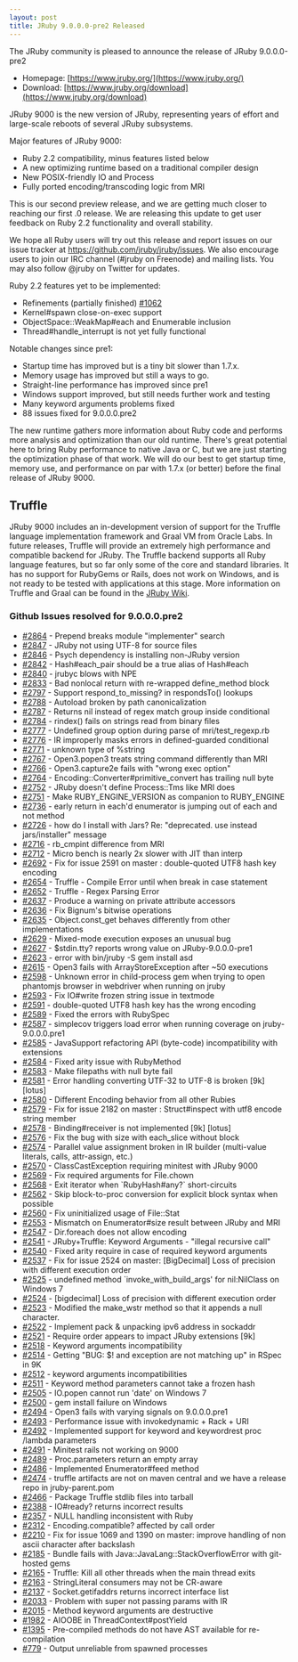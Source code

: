 ```yaml
---
layout: post
title: JRuby 9.0.0.0-pre2 Released
---
```

The JRuby community is pleased to announce the release of JRuby 9.0.0.0-pre2

- Homepage: [https://www.jruby.org/](https://www.jruby.org/)
- Download: [https://www.jruby.org/download](https://www.jruby.org/download)

JRuby 9000 is the new version of JRuby, representing years of effort and large-scale reboots of several JRuby subsystems.

Major features of JRuby 9000:

- Ruby 2.2 compatibility, minus features listed below
- A new optimizing runtime based on a traditional compiler design
- New POSIX-friendly IO and Process
- Fully ported encoding/transcoding logic from MRI

This is our second preview release, and we are getting much closer to reaching
our first .0 release.  We are releasing this update to get user feedback on Ruby 2.2 functionality and overall stability.

We hope all Ruby users will try out this release and report issues on our issue tracker at https://github.com/jruby/jruby/issues. We also encourage users to join our IRC channel (#jruby on Freenode) and mailing lists. You may also follow @jruby on Twitter for updates.

Ruby 2.2 features yet to be implemented:

- Refinements (partially finished) [#1062](https://github.com/jruby/jruby/issues/1062)
- Kernel#spawn close-on-exec support
- ObjectSpace::WeakMap#each and Enumerable inclusion
- Thread#handle_interrupt is not yet fully functional

Notable changes since pre1:

- Startup time has improved but is a tiny bit slower than 1.7.x.
- Memory usage has improved but still a ways to go.
- Straight-line performance has improved since pre1
- Windows support improved, but still needs further work and testing
- Many keyword arguments problems fixed
- 88 issues fixed for 9.0.0.0.pre2

The new runtime gathers more information about Ruby code and performs more analysis and optimization than our old runtime. There's great potential here to bring Ruby performance to native Java or C, but we are just starting the optimization phase of that work. We will do our best to get startup time, memory use, and performance on par with 1.7.x (or better) before the final release of JRuby 9000.

## Truffle

JRuby 9000 includes an in-development version of support for the Truffle language implementation framework and Graal VM from Oracle Labs. In future releases, Truffle will provide an extremely high performance and compatible backend for JRuby. The Truffle backend supports all Ruby language features, but so far only some of the core and standard libraries. It has no support for RubyGems or Rails, does not work on Windows, and is not ready to be tested with applications at this stage. More information on Truffle and Graal can be found in the [JRuby Wiki](https://github.com/jruby/jruby/wiki/Truffle).


### Github Issues resolved for 9.0.0.0.pre2

<ul>
<li><a href="https://github.com/jruby/jruby/issues/2864">#2864</a> - Prepend breaks module "implementer" search</li>
<li><a href="https://github.com/jruby/jruby/issues/2847">#2847</a> - JRuby not using UTF-8 for source files</li>
<li><a href="https://github.com/jruby/jruby/issues/2846">#2846</a> - Psych dependency is installing non-JRuby version</li>
<li><a href="https://github.com/jruby/jruby/issues/2842">#2842</a> - Hash#each_pair should be a true alias of Hash#each</li>
<li><a href="https://github.com/jruby/jruby/issues/2840">#2840</a> - jrubyc blows with NPE</li>
<li><a href="https://github.com/jruby/jruby/issues/2833">#2833</a> - Bad nonlocal return with re-wrapped define_method block</li>
<li><a href="https://github.com/jruby/jruby/pull/2797">#2797</a> - Support respond_to_missing? in respondsTo() lookups</li>
<li><a href="https://github.com/jruby/jruby/issues/2788">#2788</a> - Autoload broken by path canonicalization</li>
<li><a href="https://github.com/jruby/jruby/issues/2787">#2787</a> - Returns nil instead of regex match group inside conditional</li>
<li><a href="https://github.com/jruby/jruby/issues/2784">#2784</a> - rindex() fails on strings read from binary files</li>
<li><a href="https://github.com/jruby/jruby/issues/2777">#2777</a> - Undefined group option during parse of mri/test_regexp.rb</li>
<li><a href="https://github.com/jruby/jruby/issues/2776">#2776</a> - IR improperly masks errors in defined-guarded conditional</li>
<li><a href="https://github.com/jruby/jruby/issues/2771">#2771</a> - unknown type of %string</li>
<li><a href="https://github.com/jruby/jruby/issues/2767">#2767</a> - Open3.popen3 treats string command differently than MRI</li>
<li><a href="https://github.com/jruby/jruby/issues/2766">#2766</a> - Open3.capture2e fails with "wrong exec option"</li>
<li><a href="https://github.com/jruby/jruby/issues/2764">#2764</a> - Encoding::Converter#primitive_convert has trailing null byte</li>
<li><a href="https://github.com/jruby/jruby/issues/2752">#2752</a> - JRuby doesn't define Process::Tms like MRI does</li>
<li><a href="https://github.com/jruby/jruby/issues/2751">#2751</a> - Make RUBY_ENGINE_VERSION as companion to RUBY_ENGINE</li>
<li><a href="https://github.com/jruby/jruby/issues/2736">#2736</a> - early return in each'd enumerator is jumping out of each and not method</li>
<li><a href="https://github.com/jruby/jruby/issues/2726">#2726</a> - how do I install with Jars? Re: "deprecated. use instead jars/installer" message</li>
<li><a href="https://github.com/jruby/jruby/issues/2716">#2716</a> - rb_cmpint difference from MRI</li>
<li><a href="https://github.com/jruby/jruby/issues/2712">#2712</a> - Micro bench is nearly 2x slower with JIT than interp</li>
<li><a href="https://github.com/jruby/jruby/pull/2692">#2692</a> - Fix for issue 2591 on master : double-quoted UTF8 hash key encoding</li>
<li><a href="https://github.com/jruby/jruby/issues/2654">#2654</a> - Truffle - Compile Error until when break in case statement</li>
<li><a href="https://github.com/jruby/jruby/issues/2652">#2652</a> - Truffle - Regex Parsing Error</li>
<li><a href="https://github.com/jruby/jruby/pull/2637">#2637</a> - Produce a warning on private attribute accessors</li>
<li><a href="https://github.com/jruby/jruby/pull/2636">#2636</a> - Fix Bignum's bitwise operations</li>
<li><a href="https://github.com/jruby/jruby/issues/2635">#2635</a> - Object.const_get behaves differently from other implementations</li>
<li><a href="https://github.com/jruby/jruby/issues/2629">#2629</a> - Mixed-mode execution exposes an unusual bug</li>
<li><a href="https://github.com/jruby/jruby/issues/2627">#2627</a> - $stdin.tty? reports wrong value on JRuby-9.0.0.0-pre1</li>
<li><a href="https://github.com/jruby/jruby/issues/2623">#2623</a> - error with bin/jruby -S gem install asd</li>
<li><a href="https://github.com/jruby/jruby/issues/2615">#2615</a> - Open3 fails with ArrayStoreException after ~50 executions</li>
<li><a href="https://github.com/jruby/jruby/issues/2598">#2598</a> - Unknown error in child-process gem when trying to open phantomjs browser in webdriver when running on jruby</li>
<li><a href="https://github.com/jruby/jruby/pull/2593">#2593</a> - Fix IO#write frozen string issue in textmode</li>
<li><a href="https://github.com/jruby/jruby/issues/2591">#2591</a> - double-quoted UTF8 hash key has the wrong encoding</li>
<li><a href="https://github.com/jruby/jruby/pull/2589">#2589</a> - Fixed the errors with RubySpec </li>
<li><a href="https://github.com/jruby/jruby/issues/2587">#2587</a> - simplecov triggers load error when running coverage on jruby-9.0.0.0.pre1</li>
<li><a href="https://github.com/jruby/jruby/issues/2585">#2585</a> - JavaSupport refactoring API (byte-code) incompatibility with extensions</li>
<li><a href="https://github.com/jruby/jruby/pull/2584">#2584</a> - Fixed arity issue with RubyMethod</li>
<li><a href="https://github.com/jruby/jruby/pull/2583">#2583</a> - Make filepaths with null byte fail</li>
<li><a href="https://github.com/jruby/jruby/issues/2581">#2581</a> - Error handling converting UTF-32 to UTF-8 is broken [9k] [lotus]</li>
<li><a href="https://github.com/jruby/jruby/issues/2580">#2580</a> - Different Encoding behavior from all other Rubies</li>
<li><a href="https://github.com/jruby/jruby/pull/2579">#2579</a> - Fix for issue 2182 on master : Struct#inspect with utf8 encode string member</li>
<li><a href="https://github.com/jruby/jruby/issues/2578">#2578</a> - Binding#receiver is not implemented [9k] [lotus]</li>
<li><a href="https://github.com/jruby/jruby/pull/2576">#2576</a> - Fix the bug with size with each_slice without block</li>
<li><a href="https://github.com/jruby/jruby/issues/2574">#2574</a> - Parallel value assignment broken in IR builder (multi-value literals, calls, attr-assign, etc.)</li>
<li><a href="https://github.com/jruby/jruby/issues/2570">#2570</a> - ClassCastException requiring minitest with JRuby 9000</li>
<li><a href="https://github.com/jruby/jruby/pull/2569">#2569</a> - Fix required arguments for File.chown</li>
<li><a href="https://github.com/jruby/jruby/pull/2568">#2568</a> - Exit iterator when `RubyHash#any?` short-circuits</li>
<li><a href="https://github.com/jruby/jruby/pull/2562">#2562</a> - Skip block-to-proc conversion for explicit block syntax when possible</li>
<li><a href="https://github.com/jruby/jruby/pull/2560">#2560</a> - Fix uninitialized usage of File::Stat</li>
<li><a href="https://github.com/jruby/jruby/issues/2553">#2553</a> - Mismatch on Enumerator#size result between JRuby and MRI </li>
<li><a href="https://github.com/jruby/jruby/issues/2547">#2547</a> - Dir.foreach does not allow encoding</li>
<li><a href="https://github.com/jruby/jruby/issues/2541">#2541</a> - JRuby+Truffle: Keyword Arguments - "illegal recursive call"</li>
<li><a href="https://github.com/jruby/jruby/pull/2540">#2540</a> - Fixed arity require in case of required keyword arguments</li>
<li><a href="https://github.com/jruby/jruby/pull/2537">#2537</a> - Fix for issue 2524 on master: [BigDecimal] Loss of precision with different execution order </li>
<li><a href="https://github.com/jruby/jruby/issues/2525">#2525</a> - undefined method `invoke_with_build_args' for nil:NilClass on Windows 7</li>
<li><a href="https://github.com/jruby/jruby/issues/2524">#2524</a> - [bigdecimal] Loss of precision with different execution order</li>
<li><a href="https://github.com/jruby/jruby/pull/2523">#2523</a> - Modified the make_wstr method so that it appends a null character.</li>
<li><a href="https://github.com/jruby/jruby/pull/2522">#2522</a> - Implement pack &amp; unpacking ipv6 address in sockaddr</li>
<li><a href="https://github.com/jruby/jruby/issues/2521">#2521</a> - Require order appears to impact JRuby extensions [9k]</li>
<li><a href="https://github.com/jruby/jruby/issues/2518">#2518</a> - Keyword arguments incompatibility</li>
<li><a href="https://github.com/jruby/jruby/issues/2514">#2514</a> - Getting "BUG: $! and exception are not matching up" in RSpec in 9K</li>
<li><a href="https://github.com/jruby/jruby/issues/2512">#2512</a> - keyword arguments incompatibilities</li>
<li><a href="https://github.com/jruby/jruby/issues/2511">#2511</a> - Keyword method parameters cannot take a frozen hash</li>
<li><a href="https://github.com/jruby/jruby/issues/2505">#2505</a> - IO.popen cannot run 'date' on Windows 7</li>
<li><a href="https://github.com/jruby/jruby/issues/2500">#2500</a> - gem install failure on Windows</li>
<li><a href="https://github.com/jruby/jruby/issues/2494">#2494</a> - Open3 fails with varying signals on 9.0.0.0.pre1</li>
<li><a href="https://github.com/jruby/jruby/issues/2493">#2493</a> - Performance issue with invokedynamic + Rack + URI</li>
<li><a href="https://github.com/jruby/jruby/pull/2492">#2492</a> - Implemented support for keyword and keywordrest proc /lambda parameters</li>
<li><a href="https://github.com/jruby/jruby/issues/2491">#2491</a> - Minitest rails not working on 9000</li>
<li><a href="https://github.com/jruby/jruby/issues/2489">#2489</a> - Proc.parameters return an empty array</li>
<li><a href="https://github.com/jruby/jruby/pull/2486">#2486</a> - Implemented Enumerator#feed method</li>
<li><a href="https://github.com/jruby/jruby/issues/2474">#2474</a> - truffle artifacts are not on maven central and we have a release repo in jruby-parent.pom</li>
<li><a href="https://github.com/jruby/jruby/issues/2466">#2466</a> - Package Truffle stdlib files into tarball</li>
<li><a href="https://github.com/jruby/jruby/issues/2388">#2388</a> - IO#ready? returns incorrect results</li>
<li><a href="https://github.com/jruby/jruby/issues/2357">#2357</a> - NULL handling inconsistent with Ruby</li>
<li><a href="https://github.com/jruby/jruby/issues/2312">#2312</a> - Encoding.compatible? affected by call order</li>
<li><a href="https://github.com/jruby/jruby/pull/2210">#2210</a> - Fix for issue 1069 and 1390 on master: improve handling of non ascii character after backslash</li>
<li><a href="https://github.com/jruby/jruby/issues/2185">#2185</a> - Bundle fails with Java::JavaLang::StackOverflowError with git-hosted gems</li>
<li><a href="https://github.com/jruby/jruby/issues/2165">#2165</a> - Truffle: Kill all other threads when the main thread exits</li>
<li><a href="https://github.com/jruby/jruby/issues/2163">#2163</a> - StringLiteral consumers may not be CR-aware</li>
<li><a href="https://github.com/jruby/jruby/issues/2137">#2137</a> - Socket.getifaddrs returns incorrect interface list</li>
<li><a href="https://github.com/jruby/jruby/issues/2033">#2033</a> - Problem with super not passing params with IR</li>
<li><a href="https://github.com/jruby/jruby/issues/2015">#2015</a> - Method keyword arguments are destructive</li>
<li><a href="https://github.com/jruby/jruby/issues/1982">#1982</a> - AIOOBE in ThreadContext#postYield</li>
<li><a href="https://github.com/jruby/jruby/issues/1395">#1395</a> - Pre-compiled methods do not have AST available for re-compilation</li>
<li><a href="https://github.com/jruby/jruby/issues/779">#779</a> - Output unreliable from spawned processes</li>
</ul>
